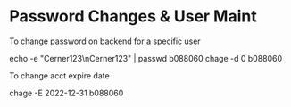 # Password Changes & User Maint

To change password on backend for a specific user

echo -e "Cerner123\nCerner123" | passwd b088060 chage -d 0 b088060

To change acct expire date

chage -E 2022-12-31 b088060
